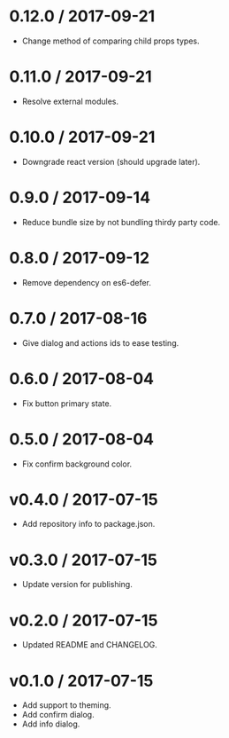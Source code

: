 
0.12.0 / 2017-09-21
==================

  * Change method of comparing child props types.

0.11.0 / 2017-09-21
==================

  * Resolve external modules.

0.10.0 / 2017-09-21
==================

  * Downgrade react version (should upgrade later).

0.9.0 / 2017-09-14 
==================

 * Reduce bundle size by not bundling thirdy party code.

0.8.0 / 2017-09-12 
==================

 * Remove dependency on es6-defer.

0.7.0 / 2017-08-16
==================

  * Give dialog and actions ids to ease testing.

0.6.0 / 2017-08-04 
==================

 * Fix button primary state.

0.5.0 / 2017-08-04 
==================

 * Fix confirm background color.

v0.4.0 / 2017-07-15
==================

 * Add repository info to package.json.

v0.3.0 / 2017-07-15
==================

 * Update version for publishing.

v0.2.0 / 2017-07-15
==================

 * Updated README and CHANGELOG.

v0.1.0 / 2017-07-15 
==================

 * Add support to theming.
 * Add confirm dialog.
 * Add info dialog.
